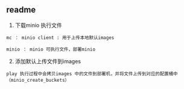 ## readme

1. 下载minio 执行文件

``` 
mc ： minio client : 用于上传本地默认images

minio ： minio 可执行文件，部署minio
```
2. 添加默认上传文件到images
``` 
play 执行过程中会拷贝images 中的文件到部署机，并将文件上传到对应的配置桶中（minio_create_buckets）
```
